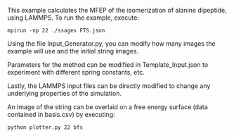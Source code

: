 This example calculates the MFEP of the isomerization of alanine dipeptide, using LAMMPS.  To run the example, execute:

```
mpirun -np 22 ./ssages FTS.json
```

Using the file Input_Generator.py, you can modify how many images the example will use and the initial string images.  

Parameters for the method can be modified in Template_Input.json to experiment with different spring constants, etc.

Lastly, the LAMMPS input files can be directly modified to change any underlying properties of the simulation.

An image of the string can be overlaid on a free energy surface (data contained in basis.csv) by executing:
```
python plotter.py 22 bfs
```
